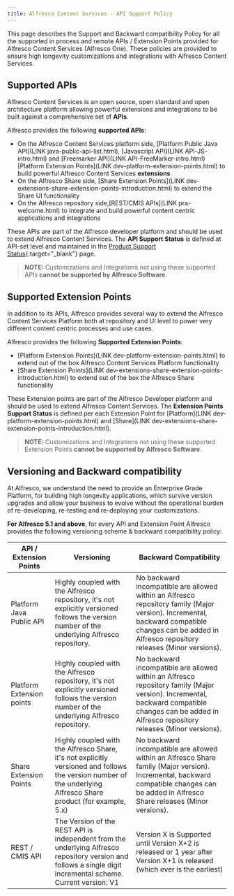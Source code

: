 ```yaml
---
title: Alfresco Content Services - API Support Policy
---
```


This page describes the Support and Backward compatibility Policy for all the supported in process and remote APIs / Extension Points provided for Alfresco Content Services (Alfresco One). These policies are provided to ensure high longevity customizations and integrations with Alfresco Content Services.

## Supported APIs

Alfresco Content Services is an open source, open standard and open architecture platform allowing powerful extensions and integrations to be built against a comprehensive set of **APIs**.

Alfresco provides the following **supported APIs**:

* On the Alfresco Content Services platform side, [Platform Public Java API](LINK java-public-api-list.html), [Javascript API](LINK API-JS-intro.html) and [Freemarker API](LINK API-FreeMarker-intro.html) [Platform Extension Points](LINK dev-platform-extension-points.html) to build powerful Alfresco Content Services **extensions**
* On the Alfresco Share side, [Share Extension Points](LINK dev-extensions-share-extension-points-introduction.html) to extend the Share UI functionality
* On the Alfresco repository side,[REST/CMIS APIs](LINK pra-welcome.html) to integrate and build powerful content centric applications and integrations

These APIs are part of the Alfresco developer platform and should be used to extend Alfresco Content Services. The **API Support Status** is defined at API-set level and maintained in the [Product Support Status](https://www.alfresco.com/alfresco-product-support-status){:target="_blank"} page.

> **NOTE:** Customizations and Integrations not using these supported APIs **cannot be supported by Alfresco Software**.

## Supported Extension Points

In addition to its APIs, Alfresco provides several way to extend the Alfresco Content Services Platform both at repository and UI level to power very different content centric processes and use cases.

Alfresco provides the following **Supported Extension Points**:

* [Platform Extension Points](LINK dev-platform-extension-points.html) to extend out of the box Alfresco Content Services Platform functionality
* [Share Extension Points](LINK dev-extensions-share-extension-points-introduction.html) to extend out of the box the Alfresco Share functionality

These Extension points are part of the Alfresco Developer platform and should be used to extend Alfresco Content Services. The **Extension Points Support Status** is defined per each Extension Point for [Platform](LINK dev-platform-extension-points.html) and [Share](LINK dev-extensions-share-extension-points-introduction.html).

> **NOTE:** Customizations and Integrations not using these supported Extension Points **cannot be supported by Alfresco Software**.

## Versioning and Backward compatibility

At Alfresco, we understand the need to provide an Enterprise Grade Platform, for building high longevity applications, which survive version upgrades and allow your business to evolve without the operational burden of re-developing, re-testing and re-deploying your customizations.

**For Alfresco 5.1 and above**, for every API and Extension Point Alfresco provides the following versioning scheme & backward compatibility policy:

|API / Extension Points|Versioning|Backward Compatibility|
|----------------------|----------|----------------------|
|Platform Java Public API|Highly coupled with the Alfresco repository, it's not explicitly versioned follows the version number of the underlying Alfresco repository.|No backward incompatible are allowed within an Alfresco repository family (Major version). Incremental, backward compatible changes can be added in Alfresco repository releases (Minor versions).|
|Platform Extension points|Highly coupled with the Alfresco repository, it's not explicitly versioned follows the version number of the underlying Alfresco repository.|No backward incompatible are allowed within an Alfresco repository family (Major version). Incremental, backward compatible changes can be added in Alfresco repository releases (Minor versions).|
|Share Extension Points|Highly coupled with the Alfresco Share, it's not explicitly versioned and follows the version number of the underlying Alfresco Share product (for example, 5.x)|No backward incompatible are allowed within an Alfresco Share family (Major version). Incremental, backward compatible changes can be added in Alfresco Share releases (Minor versions).|
|REST / CMIS API|The Version of the REST API is independent from the underlying Alfresco repository version and follows a single digit incremental scheme. Current version: V1|Version X is Supported until Version X+2 is released or 1 year after Version X+1 is released (which ever is the earliest)|
